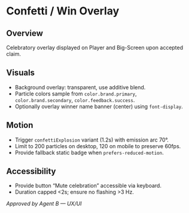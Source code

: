 # Confetti / Win Overlay

## Overview
Celebratory overlay displayed on Player and Big-Screen upon accepted claim.

## Visuals
- Background overlay: transparent, use additive blend.
- Particle colors sample from `color.brand.primary`, `color.brand.secondary`, `color.feedback.success`.
- Optionally overlay winner name banner (center) using `font-display`.

## Motion
- Trigger `confettiExplosion` variant (1.2s) with emission arc 70°.
- Limit to 200 particles on desktop, 120 on mobile to preserve 60fps.
- Provide fallback static badge when `prefers-reduced-motion`.

## Accessibility
- Provide button “Mute celebration” accessible via keyboard.
- Duration capped <2s; ensure no flashing >3 Hz.

_Approved by Agent B — UX/UI_
